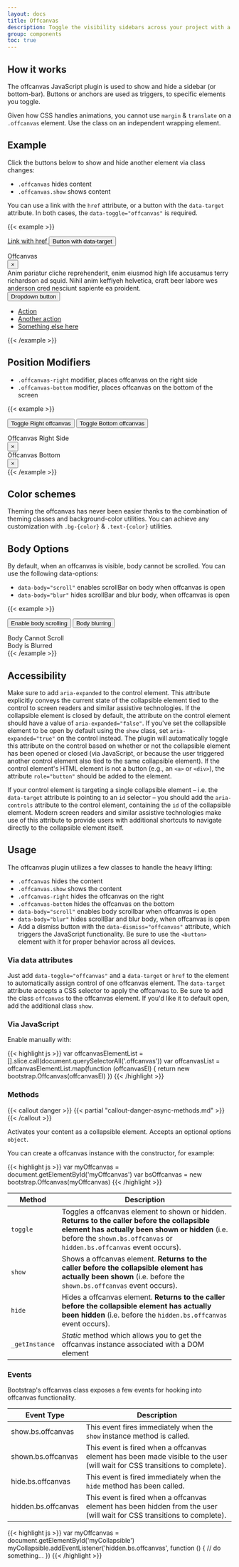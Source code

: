 ```yaml
---
layout: docs
title: Offcanvas
description: Toggle the visibility sidebars across your project with a few classes and our JavaScript plugin.
group: components
toc: true
---
```


## How it works

The offcanvas JavaScript plugin is used to show and hide a sidebar (or bottom-bar). Buttons or anchors are used as triggers, to specific elements you toggle. 

Given how CSS handles animations, you cannot use `margin` & `translate` on a `.offcanvas` element. Use the class on an independent wrapping element.

## Example

Click the buttons below to show and hide another element via class changes:

- `.offcanvas` hides content
- `.offcanvas.show` shows content

You can use a link with the `href` attribute, or a button with the `data-target` attribute. In both cases, the `data-toggle="offcanvas"` is required.

{{< example >}}
<p>
  <a class="btn btn-primary" data-toggle="offcanvas" href="#offcanvasExample" role="button" aria-expanded="false" aria-controls="offcanvasExample">
    Link with href
  </a>
  <button class="btn btn-primary" type="button" data-toggle="offcanvas" data-target="#offcanvasExample" aria-expanded="false" aria-controls="offcanvasExample">
    Button with data-target
  </button>
</p>
<div class="offcanvas offanvas-push-body bg-dark text-white" tabindex="-1" id="offcanvasExample">
  <div class="offcanvas-header">
    <div class="h4 col text-center">Offcanvas</div>
    <button type="button" class="close text-reset" data-dismiss="offcanvas" aria-label="Close">
      <span aria-hidden="true">&times;</span>
    </button>
  </div>
  <div class="card card-body text-dark ">
    Anim pariatur cliche reprehenderit, enim eiusmod high life accusamus terry richardson ad squid. Nihil anim keffiyeh helvetica, craft beer labore wes anderson cred nesciunt sapiente ea proident.
  </div>

  <div class="dropdown mt-3">
    <button class="btn btn-secondary dropdown-toggle" type="button" id="dropdownMenuButton" data-toggle="dropdown" aria-expanded="false">
      Dropdown button
    </button>
    <ul class="dropdown-menu" aria-labelledby="dropdownMenuButton">
      <li><a class="dropdown-item" href="#">Action</a></li>
      <li><a class="dropdown-item" href="#">Another action</a></li>
      <li><a class="dropdown-item" href="#">Something else here</a></li>
    </ul>
  </div>
</div>
{{< /example >}}

## Position Modifiers

- `.offcanvas-right` modifier, places offcanvas on the right side
- `.offcanvas-bottom` modifier, places offcanvas on the bottom of the screen

{{< example >}}
<p>
  <button class="btn btn-primary" type="button" data-toggle="offcanvas" data-target="#offcanvasExample2" aria-expanded="false" aria-controls="offcanvasExample2">Toggle Right offcanvas</button>
  <button class="btn btn-primary" type="button" data-toggle="offcanvas" data-target="#offcanvasExample3" aria-expanded="false" aria-controls="offcanvasExample3">Toggle Bottom offcanvas</button>
</p>
<div class="offcanvas bg-dark  text-white offcanvas-right" tabindex="-1" id="offcanvasExample2">
  <div class="offcanvas-header">
    <div class="h4 col text-center">Offcanvas Right Side</div>
    <button type="button" class="close text-reset" data-dismiss="offcanvas" aria-label="Close">
      <span aria-hidden="true">&times;</span>
    </button>
  </div>
</div>
<div class="offcanvas bg-info text-white  offcanvas-bottom" tabindex="-1" id="offcanvasExample3">
  <div class="offcanvas-header">
    <div class="h4 col text-center">Offcanvas Bottom</div>
    <button type="button" class="close text-reset" data-dismiss="offcanvas" aria-label="Close">
      <span aria-hidden="true">&times;</span>
    </button>
  </div>
</div>
{{< /example >}}

## Color schemes

Theming the offcanvas has never been easier thanks to the combination of theming classes and background-color utilities. You can achieve any customization   with `.bg-{color}` & `.text-{color}` utilities.

## Body Options

By default, when an offcanvas is visible, body cannot be scrolled. You can use the following data-options:

- `data-body="scroll"` enables scrollBar on body when offcanvas is open
- `data-body="blur"` hides scrollBar and blur body, when offcanvas is open

{{< example >}}
<p>
  <button class="btn btn-primary" type="button" data-toggle="offcanvas" data-target="#offcanvasExample4" aria-expanded="false" aria-controls="offcanvasExample4">Enable body scrolling </button>
  <button class="btn btn-primary" type="button" data-toggle="offcanvas" data-target="#offcanvasExample5" aria-expanded="false" aria-controls="offcanvasExample5">Body blurring</button>
</p>
<div class="offcanvas bg-success text-white" data-body="scroll" tabindex="-1" id="offcanvasExample4">
  <div class="offcanvas-header">
    <div class="h4 col text-center">Body Cannot Scroll</div>
  </div>
</div>
<div class="offcanvas bg-primary text-white" data-body="blur" tabindex="-1" id="offcanvasExample5">
  <div class="offcanvas-header">
    <div class="h4 col text-center">Body is Blurred</div>
  </div>
</div>
{{< /example >}}

## Accessibility

Make sure to add `aria-expanded` to the control element. This attribute explicitly conveys the current state of the collapsible element tied to the control to screen readers and similar assistive technologies. If the collapsible element is closed by default, the attribute on the control element should have a value of `aria-expanded="false"`. If you've set the collapsible element to be open by default using the `show` class, set `aria-expanded="true"` on the control instead. The plugin will automatically toggle this attribute on the control based on whether or not the collapsible element has been opened or closed (via JavaScript, or because the user triggered another control element also tied to the same collapsible element). If the control element's HTML element is not a button (e.g., an `<a>` or `<div>`), the attribute `role="button"` should be added to the element.

If your control element is targeting a single collapsible element – i.e. the `data-target` attribute is pointing to an `id` selector – you should add the `aria-controls` attribute to the control element, containing the `id` of the collapsible element. Modern screen readers and similar assistive technologies make use of this attribute to provide users with additional shortcuts to navigate directly to the collapsible element itself.

## Usage

The offcanvas plugin utilizes a few classes to handle the heavy lifting:

- `.offcanvas` hides the content
- `.offcanvas.show` shows the content
- `.offcanvas-right` hides the offcanvas on the right
- `.offcanvas-bottom` hides the offcanvas on the bottom
- `data-body="scroll"` enables body scrollbar when offcanvas is open
- `data-body="blur"` hides scrollBar and blur body, when offcanvas is open
- Add a dismiss button with the `data-dismiss="offcanvas"` attribute, which triggers the JavaScript functionality. Be sure to use the `<button>` element with it for proper behavior across all devices.

### Via data attributes

Just add `data-toggle="offcanvas"` and a `data-target` or `href` to the element to automatically assign control of one offcanvas element. The `data-target` attribute accepts a CSS selector to apply the offcanvas to. Be sure to add the class `offcanvas` to the offcanvas element. If you'd like it to default open, add the additional class `show`.

### Via JavaScript

Enable manually with:

{{< highlight js >}}
var offcanvasElementList = [].slice.call(document.querySelectorAll('.offcanvas'))
var offcanvasList = offcanvasElementList.map(function (offcanvasEl) {
  return new bootstrap.Offcanvas(offcanvasEl)
})
{{< /highlight >}}

### Methods

{{< callout danger >}}
{{< partial "callout-danger-async-methods.md" >}}
{{< /callout >}}

Activates your content as a collapsible element. Accepts an optional options `object`.

You can create a offcanvas instance with the constructor, for example:

{{< highlight js >}}
var myOffcanvas = document.getElementById('myOffcanvas')
var bsOffcanvas = new bootstrap.Offcanvas(myOffcanvas)
{{< /highlight >}}

| Method | Description |
| --- | --- |
| `toggle` | Toggles a offcanvas element to shown or hidden. **Returns to the caller before the collapsible element has actually been shown or hidden** (i.e. before the `shown.bs.offcanvas` or `hidden.bs.offcanvas` event occurs). |
| `show` | Shows a offcanvas element. **Returns to the caller before the collapsible element has actually been shown** (i.e. before the `shown.bs.offcanvas` event occurs).|
| `hide` | Hides a offcanvas element. **Returns to the caller before the collapsible element has actually been hidden** (i.e. before the `hidden.bs.offcanvas` event occurs).|
| `_getInstance` | *Static* method which allows you to get the offcanvas instance associated with a DOM element |

### Events

Bootstrap's offcanvas class exposes a few events for hooking into offcanvas functionality.

<table class="table table-bordered table-striped">
  <thead>
    <tr>
      <th style="width: 150px;">Event Type</th>
      <th>Description</th>
    </tr>
  </thead>
  <tbody>
    <tr>
      <td>show.bs.offcanvas</td>
      <td>This event fires immediately when the <code>show</code> instance method is called.</td>
    </tr>
    <tr>
      <td>shown.bs.offcanvas</td>
      <td>This event is fired when a offcanvas element has been made visible to the user (will wait for CSS transitions to complete).</td>
    </tr>
    <tr>
      <td>hide.bs.offcanvas</td>
      <td>This event is fired immediately when the <code>hide</code> method has been called.</td>
    </tr>
    <tr>
      <td>hidden.bs.offcanvas</td>
      <td>This event is fired when a offcanvas element has been hidden from the user (will wait for CSS transitions to complete).</td>
    </tr>
  </tbody>
</table>

{{< highlight js >}}
var myOffcanvas = document.getElementById('myCollapsible')
myCollapsible.addEventListener('hidden.bs.offcanvas', function () {
  // do something...
})
{{< /highlight >}}
